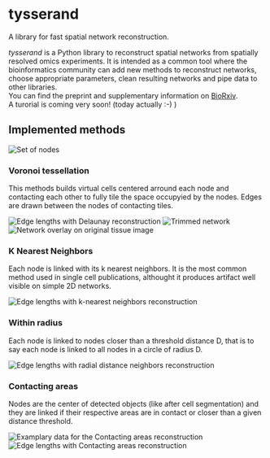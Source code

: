 # tysserand

A library for fast spatial network reconstruction.  

*tysserand* is a Python library to reconstruct spatial networks from spatially resolved omics experiments. It is intended as a common tool where the bioinformatics community can add new methods to reconstruct networks, choose appropriate parameters, clean resulting networks and pipe data to other libraries.  
You can find the preprint and supplementary information on [BioRxiv](https://www.biorxiv.org/content/10.1101/2020.11.16.385377v1).  
A turorial is coming very soon! (today actually :-) )

## Implemented methods

![Set of nodes](./images/publication_figures/mIF-nodes_positions.png)

### Voronoi tessellation

This methods builds virtual cells centered arround each node and contacting each other to fully tile the space occupyied by the nodes. Edges are drawn between the nodes of contacting tiles.

![Edge lengths with *Delaunay* reconstruction](./images/publication_figures/mIF-Delaunay_distances.png)
![Trimmed network](./images/publication_figures/mIF-Delaunay_network.png)
![Network overlay on original tissue image](./images/publication_figures/mIF-Delaunay_superimposed.png)

### K Nearest Neighbors

Each node is linked with its k nearest neighbors. It is the most common method used in single cell publications, althought it produces artifact well visible on simple 2D networks.

![Edge lengths with *k-nearest neighbors* reconstruction](./images/publication_figures/mIF-knn_distances.png)

### Within radius

Each node is linked to nodes closer than a threshold distance D, that is to say each node is linked to all nodes in a circle of radius D.

![Edge lengths with *radial distance neighbors* reconstruction](./images/publication_figures/mIF-rdn_distances.png)

### Contacting areas

Nodes are the center of detected objects (like after cell segmentation) and they are linked if their respective areas are in contact or closer than a given distance threshold.

![Examplary data for the *Contacting areas* reconstruction](./images/publication_figures/generated-tissue-interger-masks.png)
![Edge lengths with *Contacting areas* reconstruction](./images/publication_figures/generated-tissue-cell-contact-superimposition.png)
